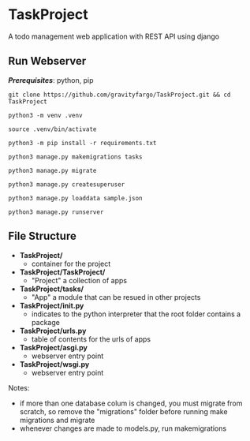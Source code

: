 # TaskProject
A todo management web application with REST API using django

## Run Webserver
***Prerequisites***: python, pip

`git clone https://github.com/gravityfargo/TaskProject.git && cd TaskProject`

`python3 -m venv .venv`

`source .venv/bin/activate`

`python3 -m pip install -r requirements.txt`

`python3 manage.py makemigrations tasks`

`python3 manage.py migrate`

`python3 manage.py createsuperuser`

`python3 manage.py loaddata sample.json`

`python3 manage.py runserver`


## File Structure
- **TaskProject/**
    - container for the project
- **TaskProject/TaskProject/**
    - "Project" a collection of apps
- **TaskProject/tasks/**
    - "App" a module that can be resued in other projects
- **TaskProject/__init__.py**
    - indicates to the python interpreter that the root folder contains a package
- **TaskProject/urls.py**
    - table of contents for the urls of apps
- **TaskProject/asgi.py**
    - webserver entry point
- **TaskProject/wsgi.py**
    - webserver entry point


Notes:
- if more than one database colum is changed, you must migrate from scratch, so remove the "migrations" folder before running make migrations and migrate
- whenever changes are made to models.py, run makemigrations

